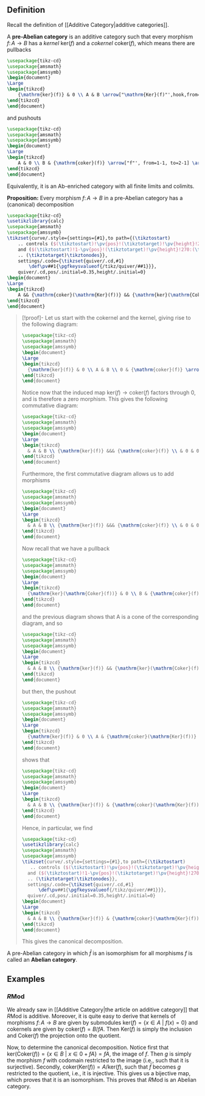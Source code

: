 ## Definition
Recall the definition of [[Additive Category|additive categories]].

A **pre-Abelian category** is an additive category such that every morphism $f\colon A\to B$ has a *kernel* $\mathrm{ker}(f)$ and a *cokernel* $\mathrm{coker}(f)$, which means there are pullbacks
```tikz
\usepackage{tikz-cd}
\usepackage{amsmath}
\usepackage{amssymb}
\begin{document}
\Large
\begin{tikzcd}
	{\mathrm{ker}(f)} & 0 \\ A & B \arrow["\mathrm{Ker}(f)"',hook,from=1-1, to=2-1] \arrow[two heads, from=1-1, to=1-2] \arrow[hook, from=1-2, to=2-2] \arrow["f"', from=2-1, to=2-2] \arrow["\lrcorner"{anchor=center, pos=0.125}, draw=none, from=1-1, to=2-2]
\end{tikzcd}
\end{document}
```
and pushouts
```tikz
\usepackage{tikz-cd}
\usepackage{amsmath}
\usepackage{amssymb}
\begin{document}
\Large
\begin{tikzcd}
	A & 0 \\ B & {\mathrm{coker}(f)} \arrow["f"', from=1-1, to=2-1] \arrow[two heads, from=1-1, to=1-2] \arrow[hook, from=1-2, to=2-2] \arrow["\mathrm{Coker}(f)"',two heads, from=2-1, to=2-2] \arrow["\ulcorner"{anchor=center, pos=0.125}, draw=none, from=1-1, to=2-2]
\end{tikzcd}
\end{document}
```
Equivalently, it is an $\mathrm{Ab}$-enriched category with all finite limits and colimits.

**Proposition:** Every morphism $f\colon A\to B$ in a pre-Abelian category has a (canonical) decomposition
```tikz
\usepackage{tikz-cd}
\usetikzlibrary{calc}
\usepackage{amsmath}
\usepackage{amssymb}
\tikzset{curve/.style={settings={#1},to path={(\tikztostart)
    .. controls ($(\tikztostart)!\pv{pos}!(\tikztotarget)!\pv{height}!270:(\tikztotarget)$)
    and ($(\tikztostart)!1-\pv{pos}!(\tikztotarget)!\pv{height}!270:(\tikztotarget)$)
    .. (\tikztotarget)\tikztonodes}},
    settings/.code={\tikzset{quiver/.cd,#1}
        \def\pv##1{\pgfkeysvalueof{/tikz/quiver/##1}}},
    quiver/.cd,pos/.initial=0.35,height/.initial=0}
\begin{document}
\Large
\begin{tikzcd}
	A && {\mathrm{coker}(\mathrm{Ker}(f))} && {\mathrm{ker}(\mathrm{Coker}(f))} && B \arrow["{\bar{f}}", from=1-3, to=1-5] \arrow["{\mathrm{Ker}(\mathrm{Coker}(f))}", hook, from=1-5, to=1-7] \arrow["{\mathrm{Coker}(\mathrm{Ker}(f))}", two heads, from=1-1, to=1-3] \arrow["f"', curve={height=50pt}, from=1-1, to=1-7]
\end{tikzcd}
\end{document}
```
>[!proof]-
>Let us start with the cokernel and the kernel, giving rise to the following diagram:
>```tikz
>\usepackage{tikz-cd}
>\usepackage{amsmath}
>\usepackage{amssymb}
>\begin{document}
>\Large
>\begin{tikzcd}
>	{\mathrm{ker}(f)} & 0 \\ A & B \\ 0 & {\mathrm{coker}(f)} \arrow[hook, from=3-1, to=3-2] \arrow[hook, from=1-2, to=2-2] \arrow["{\mathrm{Coker}(f)}", two heads, from=2-2, to=3-2] \arrow[two heads, from=2-1, to=3-1] \arrow["f", from=2-1, to=2-2] \arrow["\ulcorner"{anchor=center, pos=0.125}, draw=none, from=2-1, to=3-2] \arrow["{\mathrm{Ker}(f)}"', hook, from=1-1, to=2-1] \arrow[two heads, from=1-1, to=1-2] \arrow["\lrcorner"{anchor=center, pos=0.125}, draw=none, from=1-1, to=2-2]
>\end{tikzcd}
>\end{document}
>```
>Notice now that the induced map $\mathrm{ker}(f)\to\mathrm{coker}(f)$ factors through $0$, and is therefore a zero morphism. This gives the following commutative diagram:
>```tikz
>\usepackage{tikz-cd}
>\usepackage{amsmath}
>\usepackage{amssymb}
>\begin{document}
>\Large
>\begin{tikzcd}
>	& A & B \\ {\mathrm{ker}(f)} &&& {\mathrm{coker}(f)} \\ & 0 & 0 \arrow["{1_0}"', from=3-2, to=3-3] \arrow[hook, from=3-3, to=2-4] \arrow[two heads, from=2-1, to=3-2] \arrow["{\mathrm{Ker}(f)}", hook, from=2-1, to=1-2] \arrow["f", from=1-2, to=1-3] \arrow["{\mathrm{Coker}(f)}", two heads, from=1-3, to=2-4]
>\end{tikzcd}
>\end{document}
>```
>Furthermore, the first commutative diagram allows us to add morphisms
>```tikz
>\usepackage{tikz-cd}
>\usepackage{amsmath}
>\usepackage{amssymb}
>\begin{document}
>\Large
>\begin{tikzcd}
>	& A & B \\ {\mathrm{ker}(f)} &&& {\mathrm{coker}(f)} \\ & 0 & 0 \arrow["{1_0}"', from=3-2, to=3-3] \arrow[hook, from=3-3, to=2-4] \arrow[two heads, from=2-1, to=3-2] \arrow["{\mathrm{Ker}(f)}", hook, from=2-1, to=1-2] \arrow["f", from=1-2, to=1-3] \arrow["{\mathrm{Coker}(f)}", two heads, from=1-3, to=2-4] \arrow[hook, from=3-2, to=1-3] \arrow[two heads, from=1-2, to=3-3]
>\end{tikzcd}
>\end{document}
>```
>Now recall that we have a pullback
>```tikz
>\usepackage{tikz-cd}
>\usepackage{amsmath}
>\usepackage{amssymb}
>\begin{document}
>\Large
>\begin{tikzcd}
>	{\mathrm{ker}(\mathrm{Coker}(f))} & 0 \\ B & {\mathrm{coker}(f)} \arrow[two heads, from=1-1, to=1-2] \arrow[hook, from=1-2, to=2-2] \arrow["{\mathrm{Ker}(\mathrm{Coker}(f))}"', hook, from=1-1, to=2-1] \arrow["\lrcorner"{anchor=center, pos=0.125}, draw=none, from=1-1, to=2-2] \arrow["{\mathrm{Coker}(f)}"', two heads, from=2-1, to=2-2]
>\end{tikzcd}
>\end{document}
>```
>and the previous diagram shows that A is a cone of the corresponding diagram, and so
>```tikz
>\usepackage{tikz-cd}
>\usepackage{amsmath}
>\usepackage{amssymb}
>\begin{document}
>\Large
>\begin{tikzcd}
>	& A & B \\ {\mathrm{ker}(f)} && {\mathrm{ker}(\mathrm{Coker}(f))} & {\mathrm{coker}(f)} \\ & 0 & 0 \arrow["{1_0}"', from=3-2, to=3-3] \arrow[hook, from=3-3, to=2-4] \arrow[two heads, from=2-1, to=3-2] \arrow["{\mathrm{Ker}(f)}", hook, from=2-1, to=1-2] \arrow["f", from=1-2, to=1-3] \arrow["{\mathrm{Coker}(f)}", two heads, from=1-3, to=2-4] \arrow[two heads, from=2-3, to=3-3] \arrow[hook, from=2-3, to=1-3] \arrow["{\exists !g}"', dashed, from=1-2, to=2-3] \arrow[hook, from=3-2, to=2-3]
>\end{tikzcd}
>\end{document}
>```
>but then, the pushout
>```tikz
>\usepackage{tikz-cd}
>\usepackage{amsmath}
>\usepackage{amssymb}
>\begin{document}
>\Large
>\begin{tikzcd}
>	{\mathrm{ker}(f)} & 0 \\ A & {\mathrm{coker}(\mathrm{Ker}(f))} \arrow[two heads, from=1-1, to=1-2] \arrow["{\mathrm{Ker}(f)}"', hook, from=1-1, to=2-1] \arrow["\ulcorner"{anchor=center, pos=0.125}, draw=none, from=1-1, to=2-2] \arrow["{\mathrm{Coker}(\mathrm{Ker}(f))}"', two heads, from=2-1, to=2-2] \arrow[hook, from=1-2, to=2-2]
>\end{tikzcd}
>\end{document}
>```
>shows that
>```tikz
>\usepackage{tikz-cd}
>\usepackage{amsmath}
>\usepackage{amssymb}
>\begin{document}
>\Large
>\begin{tikzcd}
>	& A & B \\ {\mathrm{ker}(f)} & {\mathrm{coker}(\mathrm{Ker}(f))} & {\mathrm{ker}(\mathrm{Coker}(f))} & {\mathrm{coker}(f)} \\ & 0 & 0 \arrow["{1_0}"', from=3-2, to=3-3] \arrow[hook, from=3-3, to=2-4] \arrow[two heads, from=2-1, to=3-2] \arrow["{\mathrm{Ker}(f)}", hook, from=2-1, to=1-2] \arrow["f", from=1-2, to=1-3] \arrow["{\mathrm{Coker}(f)}", two heads, from=1-3, to=2-4] \arrow[two heads, from=2-3, to=3-3] \arrow[hook, from=2-3, to=1-3] \arrow["g"', from=1-2, to=2-3] \arrow[two heads,from=1-2, to=2-2] \arrow[hook, from=3-2, to=2-2] \arrow["{\exists !\bar{f}}"', dashed, from=2-2, to=2-3]
>\end{tikzcd}
>\end{document}
>```
>Hence, in particular, we find
>```tikz
>\usepackage{tikz-cd}
>\usetikzlibrary{calc}
>\usepackage{amsmath}
>\usepackage{amssymb}
>\tikzset{curve/.style={settings={#1},to path={(\tikztostart)
>    .. controls ($(\tikztostart)!\pv{pos}!(\tikztotarget)!\pv{height}!270:(\tikztotarget)$)
 >   and ($(\tikztostart)!1-\pv{pos}!(\tikztotarget)!\pv{height}!270:(\tikztotarget)$)
 >   .. (\tikztotarget)\tikztonodes}},
 >   settings/.code={\tikzset{quiver/.cd,#1}
 >       \def\pv##1{\pgfkeysvalueof{/tikz/quiver/##1}}},
 >   quiver/.cd,pos/.initial=0.35,height/.initial=0}
>\begin{document}
>\Large
>\begin{tikzcd}
>	& A & B \\ {\mathrm{ker}(f)} & {\mathrm{coker}(\mathrm{Ker}(f))} & {\mathrm{ker}(\mathrm{Coker}(f))} & {\mathrm{coker}(f)} \arrow["{\mathrm{Ker}(f)}", hook, from=2-1, to=1-2] \arrow["f", from=1-2, to=1-3] \arrow["{\mathrm{Coker}(f)}", two heads, from=1-3, to=2-4] \arrow[hook, from=2-3, to=1-3] \arrow[two heads, from=1-2, to=2-2] \arrow["{\bar{f}}"', from=2-2, to=2-3] \arrow["0"', curve={height=50pt}, from=2-1, to=2-4]
>\end{tikzcd}
>\end{document}
>```
>This gives the canonical decomposition.

A pre-Abelian category in which $\bar{f}$ is an isomorphism for all morphisms $f$ is called an **Abelian category**.
## Examples
### $R\mathrm{Mod}$
We already saw in [[Additive Category|the article on additive category]] that $R\mathrm{Mod}$ is additive. Moreover, it is quite easy to derive that kernels of morphisms $f\colon A\to B$ are given by submodules $\mathrm{ker}(f) = \{x\in A\ |\ f(x)=0\}$ and cokernels are given by $\mathrm{coker}(f) = B/fA$. Then $\mathrm{Ker}(f)$ is simply the inclusion and $\mathrm{Coker}(f)$ the projection onto the quotient.

Now, to determine the canonical decomposition. Notice first that $\mathrm{ker}(\mathrm{Coker}(f)) = \{x\in B\ |\ x \in 0 + fA\}  = fA$, the image of $f$. Then $g$ is simply the morphism $f$ with codomain restricted to the image (i.e., such that it is surjective). Secondly, $\mathrm{coker}(\mathrm{Ker}(f)) = A/\mathrm{ker}(f)$, such that $\bar{f}$ becomes $g$ restricted to the quotient, i.e., it is injective. This gives us a bijective map, which proves that it is an isomorphism. This proves that $R\mathrm{Mod}$ is an Abelian category.